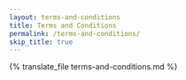 ```yaml
---
layout: terms-and-conditions
title: Terms and Conditions
permalink: /terms-and-conditions/
skip_title: true
---
```


{% translate_file terms-and-conditions.md %}

